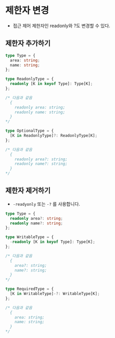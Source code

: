 # 제한자 변경

- 접근 제어 제한자인 readonly와 ?도 변경할 수 있다.

## 제한자 추가하기

```typescript
type Type = {
  area: string;
  name: string;
};

type ReadonlyType = {
  readonly [K in keyof Type]: Type[K];
};

/* 다음과 같음
  {
    readonly area: string;
    readonly name: string;
  }
*/

type OptionalType = {
  [K in ReadonlyType]?: ReadonlyType[K];
};

/* 다음과 같음
  {
    readonly area?: string;
    readonly name?: string;
  }
*/
```

## 제한자 제거하기

- `-readyonly` 또는 `-?` 를 사용합니다.

```typescript
type Type = {
  readonly area?: string;
  readonly name?: string;
};

type WritableType = {
  -readonly [K in keyof Type]: Type[K];
};

/* 다음과 같음
  {
    area?: string;
    name?: string;
  }
*/

type RequiredType = {
  [K in WritableType]-?: WritableType[K];
};

/* 다음과 같음
  {
    area: string;
    name: string;
  }
*/
```
